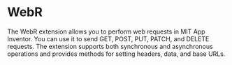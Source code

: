 # WebR
The WebR extension allows you to perform web requests in MIT App Inventor. You can use it to send GET, POST, PUT, PATCH, and DELETE requests. The extension supports both synchronous and asynchronous operations and provides methods for setting headers, data, and base URLs.
